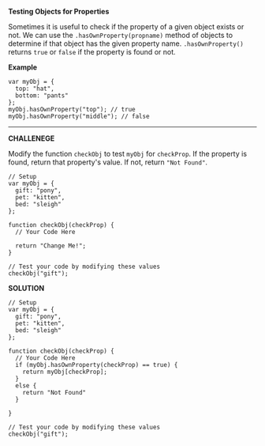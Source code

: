 **Testing Objects for Properties**

Sometimes it is useful to check if the property of a given object exists or not. We can use the `.hasOwnProperty(propname)` method of objects to determine if that object has the given property name. `.hasOwnProperty()` returns `true` or `false` if the property is found or not.

**Example**

```
var myObj = {
  top: "hat",
  bottom: "pants"
};
myObj.hasOwnProperty("top"); // true
myObj.hasOwnProperty("middle"); // false
```


---------------------

**CHALLENEGE**

Modify the function `checkObj` to test `myObj` for `checkProp`. If the property is found, return that property's value. If not, return `"Not Found"`.

```
// Setup
var myObj = {
  gift: "pony",
  pet: "kitten",
  bed: "sleigh"
};

function checkObj(checkProp) {
  // Your Code Here
  
  return "Change Me!";
}

// Test your code by modifying these values
checkObj("gift");
```

**SOLUTION**

```
// Setup
var myObj = {
  gift: "pony",
  pet: "kitten",
  bed: "sleigh"
};

function checkObj(checkProp) {
  // Your Code Here
  if (myObj.hasOwnProperty(checkProp) == true) {
    return myObj[checkProp];
  }
  else {
    return "Not Found"
  }

}

// Test your code by modifying these values
checkObj("gift");
```
